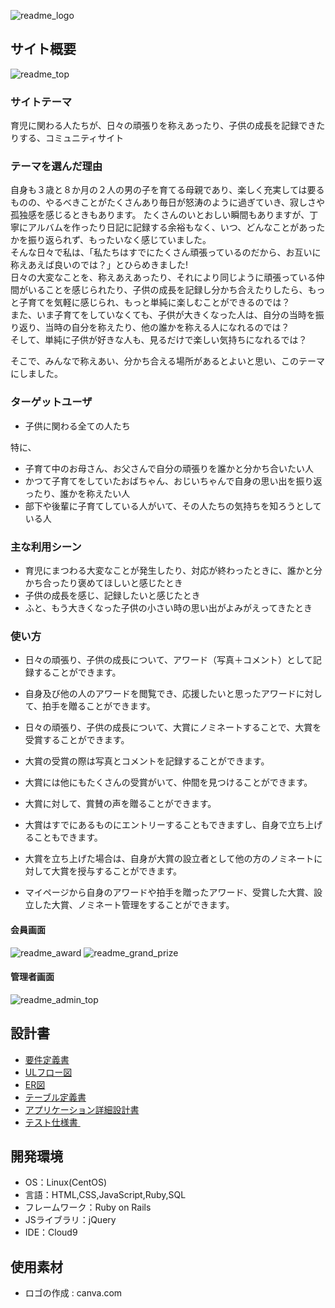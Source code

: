 ![readme_logo](https://github.com/user-attachments/assets/ad4e0d94-9e2a-4937-ab85-f376cc37b060)

## サイト概要
![readme_top](https://github.com/user-attachments/assets/cc764a93-2204-414e-b237-d156f56e7731)

### サイトテーマ
育児に関わる人たちが、日々の頑張りを称えあったり、子供の成長を記録できたりする、コミュニティサイト
​
### テーマを選んだ理由
自身も３歳と８か月の２人の男の子を育てる母親であり、楽しく充実しては要るものの、やるべきことがたくさんあり毎日が怒涛のように過ぎていき、寂しさや孤独感を感じるときもあります。
たくさんのいとおしい瞬間もありますが、丁寧にアルバムを作ったり日記に記録する余裕もなく、いつ、どんなことがあったかを振り返られず、もったいなく感じていました。<br>
そんな日々で私は、「私たちはすでにたくさん頑張っているのだから、お互いに称えあえば良いのでは？」とひらめきました!<br>
日々の大変なことを、称えあえあったり、それにより同じように頑張っている仲間がいることを感じられたり、子供の成長を記録し分かち合えたりしたら、もっと子育てを気軽に感じられ、もっと単純に楽しむことができるのでは？<br>
また、いま子育てをしていなくても、子供が大きくなった人は、自分の当時を振り返り、当時の自分を称えたり、他の誰かを称える人になれるのでは？<br>
そして、単純に子供が好きな人も、見るだけで楽しい気持ちになれるでは？<br>

そこで、みんなで称えあい、分かち合える場所があるとよいと思い、このテーマにしました。​

### ターゲットユーザ
- 子供に関わる全ての人たち<br>

特に、
- 子育て中のお母さん、お父さんで自分の頑張りを誰かと分かち合いたい人
- かつて子育てをしていたおばちゃん、おじいちゃんで自身の思い出を振り返ったり、誰かを称えたい人
- 部下や後輩に子育てしている人がいて、その人たちの気持ちを知ろうとしている人

### 主な利用シーン
- 育児にまつわる大変なことが発生したり、対応が終わったときに、誰かと分かち合ったり褒めてほしいと感じたとき
- 子供の成長を感じ、記録したいと感じたとき
- ふと、もう大きくなった子供の小さい時の思い出がよみがえってきたとき
​
### 使い方
- 日々の頑張り、子供の成長について、アワード（写真＋コメント）として記録することができます。
- 自身及び他の人のアワードを閲覧でき、応援したいと思ったアワードに対して、拍手を贈ることができます。

- 日々の頑張り、子供の成長について、大賞にノミネートすることで、大賞を受賞することができます。
- 大賞の受賞の際は写真とコメントを記録することができます。
- 大賞には他にもたくさんの受賞がいて、仲間を見つけることができます。
- 大賞に対して、賞賛の声を贈ることができます。

- 大賞はすでにあるものにエントリーすることもできますし、自身で立ち上げることもできます。
- 大賞を立ち上げた場合は、自身が大賞の設立者として他の方のノミネートに対して大賞を授与することができます。

- マイページから自身のアワードや拍手を贈ったアワード、受賞した大賞、設立した大賞、ノミネート管理をすることができます。


#### 会員画面
![readme_award](https://github.com/user-attachments/assets/2333015d-18f0-4f77-84a5-9ccef63bd046)
![readme_grand_prize](https://github.com/user-attachments/assets/00964702-c752-4aa7-b152-b1ecbc4f2183)

#### 管理者画面
![readme_admin_top](https://github.com/user-attachments/assets/c783b484-7f8c-47a0-9cd0-39b7222936eb)

## 設計書
- [ 要件定義書 ](https://docs.google.com/document/d/14vPO-EAp6eoIfaBjZfsSRgfDkl2t0fPv47ONiPYkROE/pub)
- [ ULフロー図 ](https://app.diagrams.net/#G1egRZsf9goaXpPlkSF_X4x5BKg0KqZmuM#%7B%22pageId%22%3A%22vM_IINC7GvCu65bmRso6%22%7D)
- [ ER図 ](https://app.diagrams.net/#G1GkH-bjAuObEUnXnBFJ5eA8Ljpb3CH6jq#%7B%22pageId%22%3A%22R2lEEEUBdFMjLlhIrx00%22%7D)
- [ テーブル定義書 ](https://docs.google.com/spreadsheets/d/10KsQRCorEq2EjdCFqAJHkodJjF2AwNHJOZSbTngyhWU/edit?gid=2018117380#gid=2018117380)
- [ アプリケーション詳細設計書 ](https://docs.google.com/spreadsheets/d/1eX3RK9tPRO7JskbN145NVe73VDO5KBbRvLUcWc_5gmI/edit?gid=906767343#gid=906767343)
- [ テスト仕様書 ](https://docs.google.com/spreadsheets/d/1A1OlcHeP7gHicXZ550HddY4yGJYvM8ET/edit?gid=890261234#gid=890261234)
​
## 開発環境
- OS：Linux(CentOS)
- 言語：HTML,CSS,JavaScript,Ruby,SQL
- フレームワーク：Ruby on Rails
- JSライブラリ：jQuery
- IDE：Cloud9
​
## 使用素材
- ロゴの作成 : canva.com
